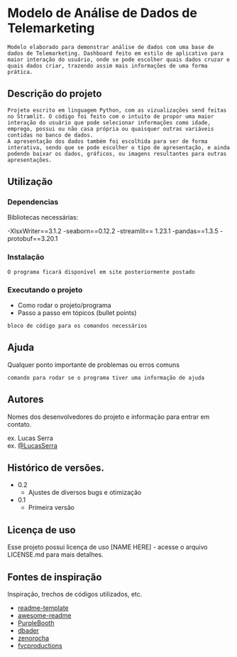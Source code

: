 # Modelo de Análise de Dados de Telemarketing

	Modelo elaborado para demonstrar análise de dados com uma base de dados de Telemarketing. Dashboard feito em estilo de aplicativo para maior interação do usuário, onde se pode escolher quais dados cruzar e quais dados criar, trazendo assim mais informações de uma forma prática.

## Descrição do projeto

	Projeto escrito em linguagem Python, com as vizualizações send feitas no Stramlit. O código foi feito com o intuito de propor uma maior interação do usuário que pode selecionar informações como idade, emprego, possui ou não casa própria ou quaisquer outras variáveis contidas no banco de dados. 
	A apresentação dos dados também foi escolhida para ser de forma interativa, sendo que se pode escolher o tipo de apresentação, e ainda podendo baixar os dados, gráficos, ou imagens resultantes para outras apresentações.

## Utilização

### Dependencias

Bibliotecas necessárias:

-XlsxWriter==3.1.2
-seaborn==0.12.2
-streamlit== 1.23.1
-pandas==1.3.5
-protobuf==3.20.1

### Instalação

	O programa ficará disponível em site posteriormente postado

### Executando o projeto

* Como rodar o projeto/programa
* Passo a passo em tópicos (bullet points)
```
bloco de código para os comandos necessários
```

## Ajuda

Qualquer ponto importante de problemas ou erros comuns
```
comando para rodar se o programa tiver uma informação de ajuda
```

## Autores

Nomes dos desenvolvedores do projeto e informação para entrar em contato.

ex. Lucas Serra  
ex. [@LucasSerra](https://www.linkedin.com/in/lucasserra03/)

## Histórico de versões.

* 0.2
	* Ajustes de diversos bugs e otimização
* 0.1
    * Primeira versão

## Licença de uso

Esse projeto possui licença de uso [NAME HERE] - acesse o arquivo LICENSE.md para mais detalhes.

## Fontes de inspiração

Inspiração, trechos de códigos utilizados, etc.
* [readme-template](https://gist.github.com/DomPizzie/7a5ff55ffa9081f2de27c315f5018afc)
* [awesome-readme](https://github.com/matiassingers/awesome-readme)
* [PurpleBooth](https://gist.github.com/PurpleBooth/109311bb0361f32d87a2)
* [dbader](https://github.com/dbader/readme-template)
* [zenorocha](https://gist.github.com/zenorocha/4526327)
* [fvcproductions](https://gist.github.com/fvcproductions/1bfc2d4aecb01a834b46)
